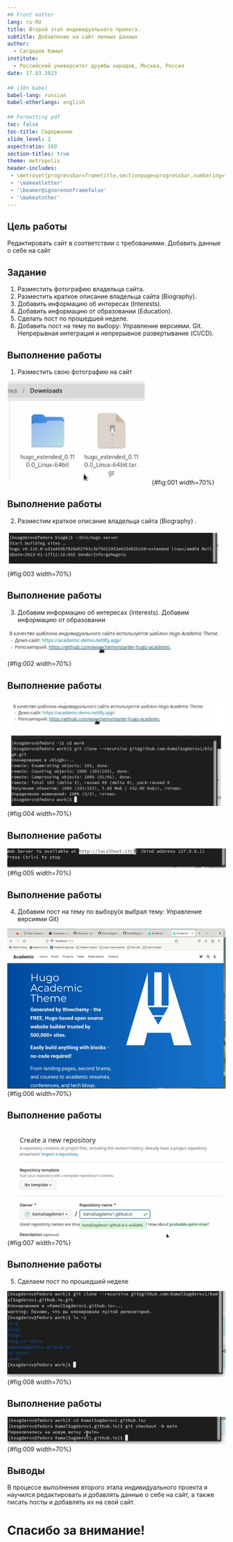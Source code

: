 ```yaml
---
## Front matter
lang: ru-RU
title: Второй этап индивидуального проекта.
subtitle: Добавление на сайт личных данных
author:
  - Сагдеров Камал
institute:
  - Российский университет дружбы народов, Москва, Россия
date: 17.03.2023

## i18n babel
babel-lang: russian
babel-otherlangs: english

## Formatting pdf
toc: false
toc-title: Содержание
slide_level: 2
aspectratio: 169
section-titles: true
theme: metropolis
header-includes:
 - \metroset{progressbar=frametitle,sectionpage=progressbar,numbering=fraction}
 - '\makeatletter'
 - '\beamer@ignorenonframefalse'
 - '\makeatother'
---
```


## Цель работы

Редактировать сайт в соответствии с требованиями. Добавить данные о себе на сайт

## Задание

1. Разместить фотографию владельца сайта.
2. Разместить краткое описание владельца сайта (Biography).
3. Добавить информацию об интересах (Interests).
4. Добавить информацию от образовании (Education).
5. Сделать пост по прошедшей неделе.
6. Добавить пост на тему по выбору: Управление версиями. Git. Непрерывная интеграция и непрерывное развертывание (CI/CD).

## Выполнение работы

1. Разместить свою фотографию на сайт 

![Добавление фотографии в репозиторий](image/1.png){#fig:001 width=70%}

## Выполнение работы

2. Разместим краткое описание владельца сайта (Biography) .

![Личная биография](image/3.png){#fig:003 width=70%}

## Выполнение работы

3. Добавим информацию об интересах (Interests). Добавим информацию от образовании 

![Изменение личных данных  в файле](image/2.png){#fig:002 width=70%}

## Выполнение работы

![Добавление изменений в репозиторий](image/4.png){#fig:004 width=70%}

## Выполнение работы

![Результат изменений на сайте](image/5.png){#fig:005 width=70%}

## Выполнение работы

4. Добавим пост на тему по выбору(я выбрал тему: Управление версиями Git)

![Написание поста в файле](image/6.png){#fig:006 width=70%}

## Выполнение работы

![Наш пост на сайте](image/7.png){#fig:007 width=70%}

## Выполнение работы

5. Сделаем пост по прошедшей неделе 

![Написание поста в файле](image/8.png){#fig:008 width=70%} 

## Выполнение работы

![Наш пост на сайте](image/9.png){#fig:009 width=70%}

## Выводы

В процессе  выполнения второго этапа индивидуального проекта я научился редактировать и добавлять данные о себе на сайт, а также писать посты и добавлять их на свой сайт.

# Спасибо за внимание!
